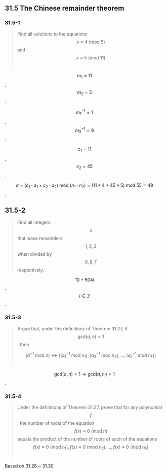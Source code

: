 ## 31.5 The Chinese remainder theorem

### 31.5-1

> Find all solutions to the equations $$x \equiv 4 ~(\text{mod}~5)$$ and $$x \equiv 5 ~(\text{mod}~11)$$.

$$m_1 = 11$$, $$m_2 = 5$$.

$$m_1^{-1} = 1$$, $$m_2^{-1} = 9$$.

$$c_1 = 11$$, $$c_2 = 45$$.

$$a = (c_1 \cdot a_1 + c_2 \cdot a_2) ~\text{mod}~ (n_1 \cdot n_2) = (11 * 4 + 45 * 5) ~\text{mod}~ 55 = 49$$.

## 31.5-2

> Find all integers $$x$$ that leave remainders $$1, 2, 3$$ when divided by $$9, 8, 7$$ respectively.

$$10 + 504i$$, $$i \in \mathbb{Z}$$.

### 31.5-3

> Argue that, under the definitions of Theorem 31.27, if $$\text{gcd}(a, n) = 1$$, then
> 
>  $$(a^{-1} ~\text{mod}~ n) \leftrightarrow ((a_1^{-1} ~\text{mod}~ n_1), (a_2^{-1} ~\text{mod}~ n_2), \dots, (a_k^{-1} ~\text{mod}~ n_k))$$.

$$\text{gcd}(a, n) = 1 \rightarrow \text{gcd}(a, n_i) = 1$$.

### 31.5-4

> Under the definitions of Theorem 31.27, prove that for any polynomial $$f$$, the number of roots of the equation $$f(x) \equiv 0 ~(\text{mod}~n)$$ equals the product of the number of roots of each of the equations $$f(x) \equiv 0 ~(\text{mod}~n_1), f(x) \equiv 0 ~(\text{mod}~n_2), \dots, f(x) \equiv 0 ~(\text{mod}~n_k)$$.

Based on 31.28 ~ 31.30.
